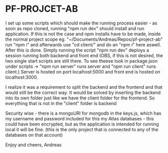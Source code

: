 # PF-PROJCET-AB

I set up some scripts which should make the running process easier - as soon as repo cloned, running "npm run dev" should install and run application.
If this is not the case and npm installs have to be made, inside the normal project scope eg. "~/Documents/Andreas/Repos/pf-project-ab" run "npm i" and afterwards use 
"cd client/" and do an "npm i" here aswell. After this is done. Simply running the script "npm run dev" deploys a session running both backend and front end (OBS, if this is not desired, the two single start scripts are still there. To see theese look in package.json under scripts -> "npm run server" runs server and "npm run client" runs client.) Server is hosted on port localhost:5000 and front end is hosted on localhost:3000.

I realize it was a requirement to split the backend and the frontend and that would still be the correct way. It would be solved by inserting the backend into its own folder
just like we have the client folder for the frontend.
So everything that is not in the "client" folder is backend 

Security wise - there is a mongoURI for mongodb in the keys.js, which has my username and password included for this my Atlas databases - this could have been encrypted, but as 
the application is intended for running local it will be fine. (this is the only project that is connected to any of the databases on that account)

Enjoy and cheers,
Andreas
